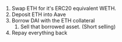 1. Swap ETH for it's ERC20 equivalent WETH.
2. Deposit ETH into Aave
3. Borrow DAI with the ETH collateral
   1. Sell that borrowed asset. (Short selling)
4. Repay everything back
